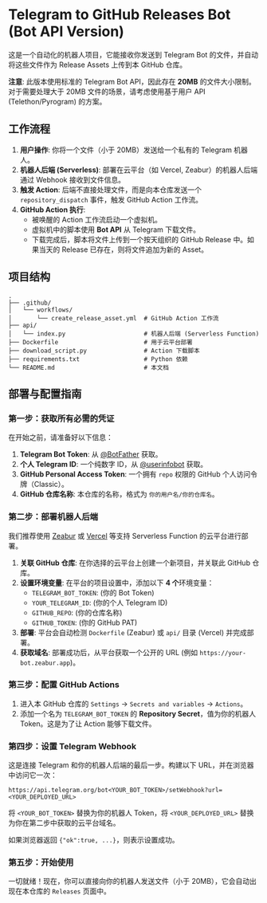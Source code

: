 # Telegram to GitHub Releases Bot (Bot API Version)

这是一个自动化的机器人项目，它能接收你发送到 Telegram Bot 的文件，并自动将这些文件作为 Release Assets 上传到本 GitHub 仓库。

**注意**: 此版本使用标准的 Telegram Bot API，因此存在 **20MB** 的文件大小限制。对于需要处理大于 20MB 文件的场景，请考虑使用基于用户 API (Telethon/Pyrogram) 的方案。

## 工作流程

1.  **用户操作**: 你将一个文件（小于 20MB）发送给一个私有的 Telegram 机器人。
2.  **机器人后端 (Serverless)**: 部署在云平台（如 Vercel, Zeabur）的机器人后端通过 Webhook 接收到文件信息。
3.  **触发 Action**: 后端不直接处理文件，而是向本仓库发送一个 `repository_dispatch` 事件，触发 GitHub Action 工作流。
4.  **GitHub Action 执行**:
    *   被唤醒的 Action 工作流启动一个虚拟机。
    *   虚拟机中的脚本使用 **Bot API** 从 Telegram 下载文件。
    *   下载完成后，脚本将文件上传到一个按天组织的 GitHub Release 中。如果当天的 Release 已存在，则将文件追加为新的 Asset。

## 项目结构

```
.
├── .github/
│   └── workflows/
│       └── create_release_asset.yml  # GitHub Action 工作流
├── api/
│   └── index.py                      # 机器人后端 (Serverless Function)
├── Dockerfile                        # 用于云平台部署
├── download_script.py                # Action 下载脚本
├── requirements.txt                  # Python 依赖
└── README.md                         # 本文档
```

## 部署与配置指南

### 第一步：获取所有必需的凭证

在开始之前，请准备好以下信息：

1.  **Telegram Bot Token**: 从 [@BotFather](https://t.me/BotFather) 获取。
2.  **个人 Telegram ID**: 一个纯数字 ID，从 [@userinfobot](https://t.me/userinfobot) 获取。
3.  **GitHub Personal Access Token**: 一个拥有 `repo` 权限的 GitHub 个人访问令牌（Classic）。
4.  **GitHub 仓库名称**: 本仓库的名称，格式为 `你的用户名/你的仓库名`。

### 第二步：部署机器人后端

我们推荐使用 [Zeabur](https://zeabur.com/) 或 [Vercel](https://vercel.com/) 等支持 Serverless Function 的云平台进行部署。

1.  **关联 GitHub 仓库**: 在你选择的云平台上创建一个新项目，并关联此 GitHub 仓库。
2.  **设置环境变量**: 在平台的项目设置中，添加以下 **4 个**环境变量：
    *   `TELEGRAM_BOT_TOKEN`: (你的 Bot Token)
    *   `YOUR_TELEGRAM_ID`: (你的个人 Telegram ID)
    *   `GITHUB_REPO`: (你的仓库名称)
    *   `GITHUB_TOKEN`: (你的 GitHub PAT)
3.  **部署**: 平台会自动检测 `Dockerfile` (Zeabur) 或 `api/` 目录 (Vercel) 并完成部署。
4.  **获取域名**: 部署成功后，从平台获取一个公开的 URL (例如 `https://your-bot.zeabur.app`)。

### 第三步：配置 GitHub Actions

1.  进入本 GitHub 仓库的 `Settings` -> `Secrets and variables` -> `Actions`。
2.  添加一个名为 `TELEGRAM_BOT_TOKEN` 的 **Repository Secret**，值为你的机器人 Token。这是为了让 Action 能够下载文件。

### 第四步：设置 Telegram Webhook

这是连接 Telegram 和你的机器人后端的最后一步。构建以下 URL，并在浏览器中访问它一次：

```
https://api.telegram.org/bot<YOUR_BOT_TOKEN>/setWebhook?url=<YOUR_DEPLOYED_URL>
```

将 `<YOUR_BOT_TOKEN>` 替换为你的机器人 Token，将 `<YOUR_DEPLOYED_URL>` 替换为你在第二步中获取的云平台域名。

如果浏览器返回 `{"ok":true, ...}`，则表示设置成功。

### 第五步：开始使用

一切就绪！现在，你可以直接向你的机器人发送文件（小于 20MB），它会自动出现在本仓库的 `Releases` 页面中。